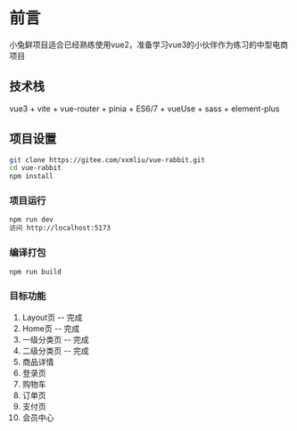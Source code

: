# 前言

小兔鲜项目适合已经熟练使用vue2，准备学习vue3的小伙伴作为练习的中型电商项目

## 技术栈

vue3 + vite + vue-router + pinia + ES6/7 + vueUse + sass + element-plus

## 项目设置

```sh
git clone https://gitee.com/xxmliu/vue-rabbit.git
cd vue-rabbit
npm install
```

### 项目运行

```sh
npm run dev
访问 http://localhost:5173
```

### 编译打包

```sh
npm run build
```

### 目标功能
1. Layout页     --  完成
2. Home页       --  完成
3. 一级分类页    --  完成
4. 二级分类页    --  完成
5. 商品详情
6. 登录页
7. 购物车
8. 订单页
9. 支付页
10. 会员中心